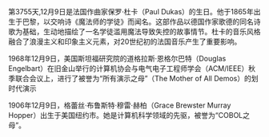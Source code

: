 第3755天,12月9日是法国作曲家保罗·杜卡（Paul Dukas）的生日。他于1865年出生于巴黎，以交响诗《魔法师的学徒》而闻名。这部作品以德国作家歌德的同名诗歌为基础，生动地描绘了一名学徒滥用魔法导致失控的故事情节。杜卡的音乐风格融合了浪漫主义和印象主义元素，对20世纪初的法国音乐产生了重要影响。

1968年12月9日，美国斯坦福研究院的道格拉斯·恩格尔巴特（Douglas Engelbart）在旧金山举行的计算机协会与电气电子工程师学会（ACM/IEEE）秋季联合会议上，进行了被誉为“所有演示之母”（The Mother of All Demos）的划时代演示

1906年12月9日，格蕾丝·布鲁斯特·穆雷·赫柏（Grace Brewster Murray Hopper）出生于美国纽约市。她是计算机科学领域的先驱，被誉为“COBOL之母”。
